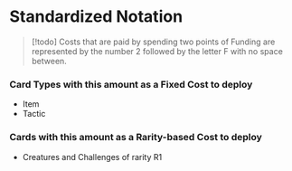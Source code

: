 # Standardized Notation

> [!todo] Costs that are paid by spending two points of Funding are represented by the number 2 followed by the letter F with no space between.
### Card Types with this amount as a Fixed Cost to deploy

- Item
- Tactic


### Cards with this amount as a Rarity-based Cost to deploy

- Creatures and Challenges of rarity R1